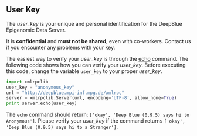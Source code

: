 ## User Key
The *user_key* is your unique and personal identification for the DeepBlue Epigenomic Data Server.

It is **confidential** and **must not be shared**, even with co-workers. Contact us if you encounter any problems with your key.

The easiest way to verify your *user_key* is through the [echo](http://deepblue.mpi-inf.mpg.de/api.php#api-echo) command.
The following code shows how you can verify your *user_key*.
Before executing this code, change the variable ```user_key``` to your proper *user_key*.

```python
import xmlrpclib
user_key = "anonymous_key"
url = "http://deepblue.mpi-inf.mpg.de/xmlrpc"
server = xmlrpclib.Server(url, encoding='UTF-8', allow_none=True)
print server.echo(user_key)
```

The ```echo``` command should return: ```['okay', 'Deep Blue (0.9.5) says hi to Anonymous']```.
Please verify your *user_key* if the command returns ```['okay', 'Deep Blue (0.9.5) says hi to a Stranger']```.